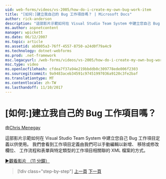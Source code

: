 ```yaml
---
uid: web-forms/videos/vs-2005/how-do-i-create-my-own-bug-work-item
title: "[如何:]建立我自己的 Bug 工作項目嗎？ | Microsoft Docs"
author: rick-anderson
description: "這部影片示範如何在 Visual Studio Team System 中建立您自己 Bug 工作項目定義以供使用。 我們看到工作項目定義的 XML 檔內容的方式..."
ms.author: aspnetcontent
manager: wpickett
ms.date: 06/12/2007
ms.topic: article
ms.assetid: ab0805a3-76ff-4557-8750-a24d0f79a4c9
ms.technology: dotnet-webforms
ms.prod: .net-framework
msc.legacyurl: /web-forms/videos/vs-2005/how-do-i-create-my-own-bug-work-item
msc.type: video
ms.openlocfilehash: cfdea7f37a94e219bbddb0c309778ede006f2303
ms.sourcegitcommit: 9a9483aceb34591c97451997036a9120c3fe2baf
ms.translationtype: MT
ms.contentlocale: zh-TW
ms.lasthandoff: 11/10/2017
---
```

<a name="how-do-i-create-my-own-bug-work-item"></a>[如何:]建立我自己的 Bug 工作項目嗎？
====================
由[Chris Menegay](https://twitter.com/CMenegay)

這部影片示範如何在 Visual Studio Team System 中建立您自己 Bug 工作項目定義以供使用。 我們會看到工作項目定義由我們可以手動編輯以新增、 移除或修改欄位、 工作流程和表單與特定類型的工作項目相關聯的 XML 檔案的方式。

[&#9654;觀看影片 （11 分鐘）](https://channel9.msdn.com/Blogs/ASP-NET-Site-Videos/how-do-i-create-my-own-bug-work-item)

>[!div class="step-by-step"]
[上一頁](how-do-i-integrate-defect-tracking-with-testing.md)
[下一頁](how-do-i-write-code-more-quickly-with-unit-tests.md)
